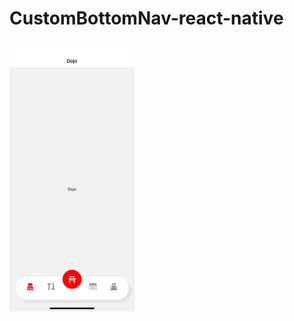 ﻿# CustomBottomNav-react-native
 
<img src="https://github.com/IbraheemGanayim/CustomBottomNav-react-native/raw/master/demo.JPG" alt="Demo Image" width="200">
